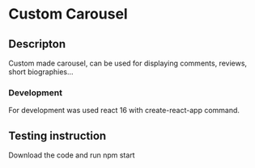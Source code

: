 # Custom Carousel

## Descripton
  Custom made carousel, can be used for displaying comments, reviews, short biographies...

### Development
  For development was used react 16 with create-react-app command.

## Testing instruction
  Download the code and run npm start